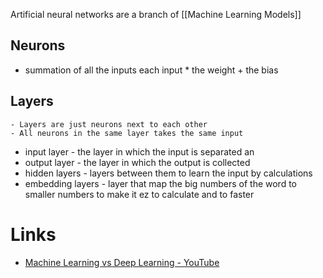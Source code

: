 Artificial neural networks are a branch of [[Machine Learning Models]]

## Neurons
- summation of all the inputs each input * the weight + the bias 
## Layers
	- Layers are just neurons next to each other 
	- All neurons in the same layer takes the same input 
- input layer - the layer in which the input is separated an
- output layer - the layer in which the output is collected 
- hidden layers - layers between them to learn the input by calculations
- embedding layers - layer that map the big numbers of the word to smaller numbers to make it ez to calculate and to faster

# Links
- [Machine Learning vs Deep Learning - YouTube](https://www.youtube.com/watch?v=q6kJ71tEYqM)